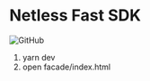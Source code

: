 # Netless Fast SDK

![GitHub](https://img.shields.io/github/license/netless-io/whiteboard-designer)

1. yarn dev
2. open facade/index.html
